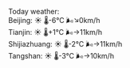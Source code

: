 Today weather:  
Beijing: ☀️ 🌡️-6°C 🌬️↘0km/h  
Tianjin: ☀️ 🌡️+1°C 🌬️→11km/h  
Shijiazhuang: ☀️ 🌡️-2°C 🌬️→11km/h  
Tangshan: ☀️ 🌡️-3°C 🌬️→10km/h  
